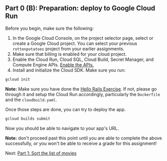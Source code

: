 
## Part 0 (B): Preparation: deploy to Google Cloud Run

Before you begin, make sure the following:
1. In the Google Cloud Console, on the project selector page, select or create a Google Cloud project. You can select your previous `rottenpotatoes` project from your earlier assignments.
1. Make sure that billing is enabled for your cloud project.
1. Enable the Cloud Run, Cloud SQL, Cloud Build, Secret Manager, and Compute Engine APIs. [Enable the APIs.](https://console.cloud.google.com/flows/enableapi?apiid=run.googleapis.com,sql-component.googleapis.com,sqladmin.googleapis.com,compute.googleapis.com,cloudbuild.googleapis.com,secretmanager.googleapis.com)
1. Install and initialize the Cloud SDK. Make sure you run:

```sh
gcloud init
```

**Note:** Make sure you have done the [Hello Rails Exercise](https://github.com/Service-Design-Studio/hw-hello-rails). If not, please go through it and setup the Cloud Run accordingly, particularly the `Dockerfile` and the `cloudbuild.yaml`.

Once those steps are done, you can try to deploy the app.

```sh
gcloud builds submit
```

Now you should be able to navigate to your app's URL. 

**Note:** don't proceed past this point until you are able to complete the above successfully, or you won't be able to receive a grade for this assignment!

Next: [Part 1: Sort the list of movies](part_1.md)
